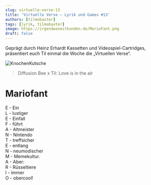 ```yaml
---
slug: virtuelle-verse-13
title: 'Virtuelle Verse – Lyrik und Games #13'
authors: [tilmobaxter]
tags: [lyrik, tilmobaxter]
image: https://irgendwasmitkunden.de/MarioFant.png
draft: false
---
```


Geprägt durch Heinz Erhardt Kassetten und Videospiel-Cartridges, präsentiert euch Til einmal die Woche die „Virtuellen Verse“.
<!--truncate-->

![KnochenKutsche](https://irgendwasmitkunden.de/MarioFant.png)
> Diffusion Bee x Til: Love is in the air

# Mariofant

E - Ein  
L - lustiger  
E - Einfall  
F - führt  
A - Altmeister  
N - Nintendo  
T - treffsicher  
E - entlang   
N - neumodischer   
M - Memekultur.  
A - Aber:  
R - Rüsseltiere  
I - immer  
O - obercool!
